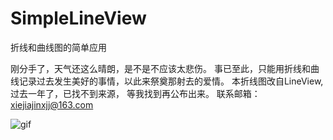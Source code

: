 # SimpleLineView
折线和曲线图的简单应用



刚分手了，天气还这么晴朗，是不是不应该太悲伤。 事已至此，只能用折线和曲线记录过去发生美好的事情，以此来祭奠那射去的爱情。
本折线图改自LineView,过去一年了，已找不到来源， 等我找到再公布出来。 联系邮箱：xiejiajinxjj@163.com



![gif](https://github.com/xiejiajin/SimpleLineView/blob/master/xiaoguo3.gif)  
